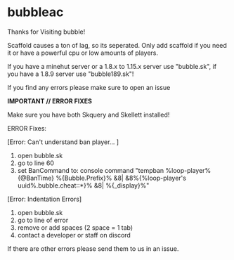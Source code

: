 # bubbleac
Thanks for Visiting bubble!

Scaffold causes a ton of lag, so its seperated. Only add scaffold if you need it or have a powerful cpu or low amounts of players.

If you have a minehut server or a 1.8.x to 1.15.x server use "bubble.sk", if you have a 1.8.9 server use "bubble189.sk"!

If you find any errors please make sure to open an issue

**IMPORTANT // ERROR FIXES**

Make sure you have both Skquery and Skellett installed!

ERROR Fixes:

[Error: Can't understand ban player... ]
1) open bubble.sk
2) go to line 60
3) set BanCommand to:
console command "tempban %loop-player% {@BanTime} %{Bubble.Prefix}% &8| &8%{%loop-player's uuid%.bubble.cheat::*}% &8| %{_display}%"

[Error: Indentation Errors]
1) open bubble.sk
2) go to line of error
3) remove or add spaces (2 space = 1 tab)
4) contact a developer or staff on discord

If there are other errors please send them to us in an issue. 

